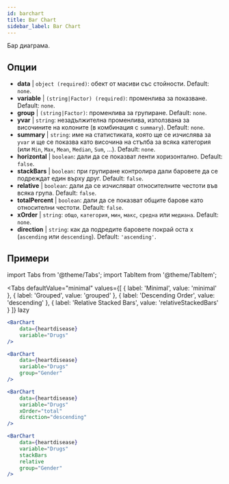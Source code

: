 ```yaml
---
id: barchart
title: Bar Chart
sidebar_label: Bar Chart
---
```


Бар диаграма.

## Опции

* __data__ | `object (required)`: обект от масиви със стойности. Default: `none`.
* __variable__ | `(string|Factor) (required)`: променлива за показване. Default: `none`.
* __group__ | `(string|Factor)`: променлива за групиране. Default: `none`.
* __yvar__ | `string`: незадължителна променлива, използвана за височините на колоните (в комбинация с `summary`). Default: `none`.
* __summary__ | `string`: име на статистиката, която ще се изчислява за `yvar` и ще се показва като височина на стълба за всяка категория (или `Min`, `Max`, `Mean`, `Median`, `Sum`, ...). Default: `none`.
* __horizontal__ | `boolean`: дали да се показват ленти хоризонтално. Default: `false`.
* __stackBars__ | `boolean`: при групиране контролира дали баровете да се подреждат един върху друг. Default: `false`.
* __relative__ | `boolean`: дали да се изчисляват относителните честоти във всяка група. Default: `false`.
* __totalPercent__ | `boolean`: дали да се показват общите барове като относителни честоти. Default: `false`.
* __xOrder__ | `string`: `общо`, `категория`, `мин`, `макс`, `средна` или `медиана`. Default: `none`.
* __direction__ | `string`: как да подредите баровете покрай оста x (`ascending` или `descending`). Default: `'ascending'`.


## Примери

import Tabs from '@theme/Tabs';
import TabItem from '@theme/TabItem';

<Tabs
    defaultValue="minimal"
    values={[
        { label: 'Minimal', value: 'minimal' },
        { label: 'Grouped', value: 'grouped' },
        { label: 'Descending Order', value: 'descending' },
        { label: 'Relative Stacked Bars', value: 'relativeStackedBars' }
    ]}
    lazy
>

<TabItem value="minimal">

```jsx live
<BarChart 
    data={heartdisease} 
    variable="Drugs"
/>
```
</TabItem>

<TabItem value="grouped">

```jsx live
<BarChart 
    data={heartdisease} 
    variable="Drugs"
    group="Gender"
/>
```

</TabItem>

<TabItem value="descending">

```jsx live
<BarChart 
    data={heartdisease} 
    variable="Drugs"
    xOrder="total"
    direction="descending"
/>
```
</TabItem>

<TabItem value="relativeStackedBars">

```jsx live
<BarChart 
    data={heartdisease} 
    variable="Drugs"
    stackBars
    relative
    group="Gender"
/>
```
</TabItem>

</Tabs>
